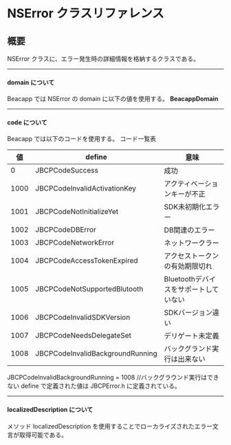 # NSError クラスリファレンス

## 概要

NSError クラスに、エラー発生時の詳細情報を格納するクラスである。

-------
#### domain について

Beacapp では NSError の domain に以下の値を使用する。
**BeacappDomain**

-------

#### code について

Beacapp では以下のコードを使用する。
コード一覧表

|値    |define                            |意味                                  |
|------|----------------------------------|--------------------------------------|
|0     |JBCPCodeSuccess                   |成功                                  |
|1000  |JBCPCodeInvalidActivationKey      |アクティベーションキーが不正          |
|1001  |JBCPCodeNotInitializeYet          |SDK未初期化エラー                     |
|1002  |JBCPCodeDBError                   |DB関連のエラー                        |
|1003  |JBCPCodeNetworkError              |ネットワークラー                      |
|1004  |JBCPCodeAccessTokenExpired        |アクセストークンの有効期限切れ        |
|1005  |JBCPCodeNotSupportedBlutooth      |Bluetoothデバイスをサポートしていない |
|1006 | JBCPCodeInvalidSDKVersion         |SDKバージョン違い|
|1007 | JBCPCodeNeedsDelegateSet          |デリゲート未定義|
|1008 | JBCPCodeInvalidBackgroundRunning  | バックグランド実行は出来ない|

JBCPCodeInvalidBackgroundRunning = 1008 //バックグラウンド実行はできない
define で定義された値は JBCPError.h に定義されている。

--------

#### localizedDescription について

メソッド localizedDescription を使用することでローカライズされたエラー文言が取得可能である。
